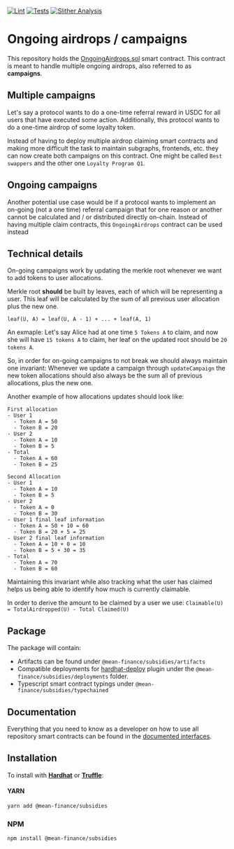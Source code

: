 [![Lint](https://github.com/Mean-Finance/subsidies/actions/workflows/lint.yml/badge.svg?branch=main)](https://github.com/Mean-Finance/subsidies/actions/workflows/lint.yml)
[![Tests](https://github.com/Mean-Finance/subsidies/actions/workflows/tests.yml/badge.svg?branch=main)](https://github.com/Mean-Finance/subsidies/actions/workflows/tests.yml)
[![Slither Analysis](https://github.com/Mean-Finance/subsidies/actions/workflows/slither.yml/badge.svg?branch=main)](https://github.com/Mean-Finance/subsidies/actions/workflows/slither.yml)

# Ongoing airdrops / campaigns

This repository holds the [OngoingAirdrops.sol](./solidity/contracts/OngoingAirdrops.sol) smart contract. This contract is meant to handle multiple ongoing airdrops, also referred to as **campaigns**.

## Multiple campaigns

Let's say a protocol wants to do a one-time referral reward in USDC for all users that have executed some action. Additionally, this protocol wants to do a one-time airdrop of some loyalty token.

Instead of having to deploy multiple airdrop claiming smart contracts and making more difficult the task to maintain subgraphs, frontends, etc. they can now create both campaigns on this contract. One might be called `Best swappers` and the other one `Loyalty Program Q1`.

## Ongoing campaigns

Another potential use case would be if a protocol wants to implement an on-going (not a one time) referral campaign that for one reason or another cannot be calculated and / or distributed directly on-chain. Instead of having multiple claim contracts, this `OngoingAirdrops` contract can be used instead

## Technical details

On-going campaigns work by updating the merkle root whenever we want to add tokens to user allocations.

Merkle root **should** be built by leaves, each of which will be representing a user. This leaf will be calculated by the sum of all previous user allocation plus the new one.

`leaf(U, A) = leaf(U, A - 1) + ... + leaf(A, 1)`

An exmaple: Let's say Alice had at one time `5 Tokens A` to claim, and now she will have `15 tokens A` to claim, her leaf on the updated root should be `20 tokens A`.

So, in order for on-going campaigns to not break we should always maintain one invariant: Whenever we update a campaign through `updateCampaign` the new token allocations should also always be the sum all of previous allocations, plus the new one.

Another example of how allocations updates should look like:

```
First allocation
- User 1
  - Token A = 50
  - Token B = 20
- User 2
  - Token A = 10
  - Token B = 5
- Total
  - Token A = 60
  - Token B = 25

Second Allocation
- User 1
  - Token A = 10
  - Token B = 5
- User 2
  - Token A = 0
  - Token B = 30
- User 1 final leaf information
  - Token A = 50 + 10 = 60
  - Token B = 20 + 5 = 25
- User 2 final leaf information
  - Token A = 10 + 0 = 10
  - Token B = 5 + 30 = 35
- Total
  - Token A = 70
  - Token B = 60
```

Maintaining this invariant while also tracking what the user has claimed helps us being able to identify how much is currently claimable.

In order to derive the amount to be claimed by a user we use: `Claimable(U) = TotalAirdropped(U) - Total Claimed(U)`

## Package

The package will contain:

- Artifacts can be found under `@mean-finance/subsidies/artifacts`
- Compatible deployments for [hardhat-deploy](https://github.com/wighawag/hardhat-deploy) plugin under the `@mean-finance/subsidies/deployments` folder.
- Typescript smart contract typings under `@mean-finance/subsidies/typechained`

## Documentation

Everything that you need to know as a developer on how to use all repository smart contracts can be found in the [documented interfaces](./solidity/interfaces/).

## Installation

To install with [**Hardhat**](https://github.com/nomiclabs/hardhat) or [**Truffle**](https://github.com/trufflesuite/truffle):

#### YARN

```sh
yarn add @mean-finance/subsidies
```

### NPM

```sh
npm install @mean-finance/subsidies
```
